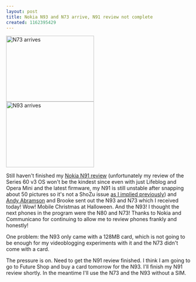 ```yaml
---
layout: post
title: Nokia N93 and N73 arrive, N91 review not complete
created: 1162395429
---
```

<p> <a href="http://www.flickr.com/photos/roland/285301019/" title="N73 - Red, shiny and new!"><img src="http://static.flickr.com/120/285301019_6ddb827469_m.jpg" alt="N73 arrives" width="240" height="180" /></a> <br /><a href="http://www.flickr.com/photos/roland/285250515/" title="N93 arrives"><img src="http://static.flickr.com/108/285250515_b1405f094a_m.jpg" alt="N93 arrives" width="240" height="180" /></a> </p><p> Still haven&#39;t finished my <a href="/rt/tags/n91-review">Nokia N91 review</a> (unfortunately my review of the Series 60 v3 OS won&#39;t be the kindest since even with just Lifeblog and Opera Mini and the latest firmware, my N91 is still unstable after snapping about 50 pictures so it&#39;s not a ShoZu issue <a href="/rt/archives/2006/10/11/n91-review-part-14-shozu-still-rocks-but-is-not-stable-on-my-n91">as I implied previously</a>) and <a href="http://andyabramson.blogs.com/">Andy Abramson</a> and Brooke sent out the N93 and N73 which I received today! Wow! Mobile Christmas at Halloween. And the N93! I thought the next phones in the program were the N80 and N73!  Thanks to Nokia and Communicano for continuing to allow me to review phones frankly and honestly! </p><p> One problem: the N93 only came with a 128MB card, which is not going to be enough for my videoblogging experiments with it and the N73 didn&#39;t come with a card. </p><p> The pressure is on. Need to get the N91 review finished. I think I am going to go to Future Shop and buy a card tomorrow for the N93. I&#39;ll finish my N91 review shortly. In the meantime I&#39;ll use the N73 and the N93 without a SIM. </p>
